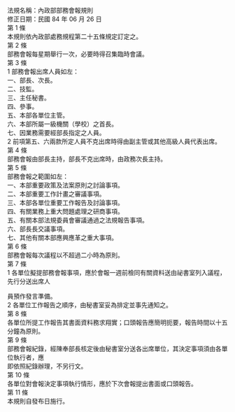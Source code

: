 法規名稱：內政部部務會報規則  
修正日期：民國 84 年 06 月 26 日  
第 1 條  
本規則依內政部處務規程第二十五條規定訂定之。  
第 2 條  
部務會報每星期舉行一次，必要時得召集臨時會議。  
第 3 條  
1 部務會報出席人員如左：  
一、部長、次長。  
二、技監。  
三、主任秘書。  
四、參事。  
五、本部各單位主管。  
六、本部所屬一級機關（學校）之首長。  
七、因業務需要經部長指定之人員。  
2 前項第五、六兩款所定人員不克出席時得由副主管或其他高級人員代表出席。  
第 4 條  
部務會報由部長主持，部長不克出席時，由政務次長主持。  
第 5 條  
部務會報之範圍如左：  
一、本部重要政策及法案原則之討論事項。  
二、本部重要工作計畫之審議事項。  
三、本部各單位重要工作報告及討論事項。  
四、有關業務上重大問題處理之研商事項。  
五、有關本部法規委員會審議通過之法規報告事項。  
六、部長長交議事項。  
七、其他有關本部應興應革之重大事項。  
第 6 條  
部務會報每次議程以不超過二小時為原則。  
第 7 條  
1 各單位擬提部務會報事項，應於會報一週前檢同有關資料送由祕書室列入議程，先行分送出席人  


員預作發言準備。  
2 各單位工作報告之順序，由秘書室妥為排定並事先通知之。  
第 8 條  
各單位所提工作報告其書面資料務求翔實；口頭報告應簡明扼要，報告時間以十五分鐘為原則。  
第 9 條  
部務會報紀錄，經陳奉部長核定後由秘書室分送各出席單位，其決定事項須由各單位執行者，應  
即依照紀錄辦理，不另行文。  
第 10 條  
各單位對會報決定事項執行情形，應於下次會報提出書面或口頭報告。  
第 11 條  
本規則自發布日施行。  


